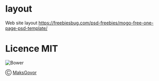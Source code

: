 # layout 
Web site layout https://freebiesbug.com/psd-freebies/mogo-free-one-page-psd-template/

# Licence MIT

![Bower](https://img.shields.io/bower/l/la) 
 
Ⓒ [MaksGovor](https://github.com/MaksGovor)
